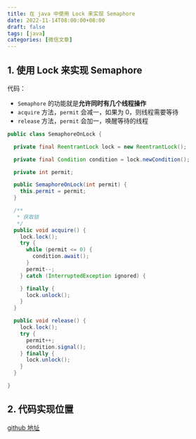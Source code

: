 ```yaml
---
title: 在 java 中使用 Lock 来实现 Semaphore
date: 2022-11-14T08:00:00+08:00
draft: false
tags: [java]
categories: [微信文章]
---
```


## 1. 使用 Lock 来实现 Semaphore

代码：

* `Semaphore` 的功能就是**允许同时有几个线程操作**
* `acquire` 方法，`permit` 会减一，如果为 0，则线程需要等待
* `release` 方法，`permit` 会加一，唤醒等待的线程

```java
public class SemaphoreOnLock {

  private final ReentrantLock lock = new ReentrantLock();

  private final Condition condition = lock.newCondition();

  private int permit;

  public SemaphoreOnLock(int permit) {
    this.permit = permit;
  }

  /**
   * 获取锁
   */
  public void acquire() {
    lock.lock();
    try {
      while (permit <= 0) {
        condition.await();
      }
      permit--;
    } catch (InterruptedException ignored) {

    } finally {
      lock.unlock();
    }
  }

  public void release() {
    lock.lock();
    try {
      permit++;
      condition.signal();
    } finally {
      lock.unlock();
    }
  }

}
```


## 2. 代码实现位置

[github 地址](https://github.com/ooooo-youwillsee/java-framework-guide/blob/main/demo-java-concurrent)
